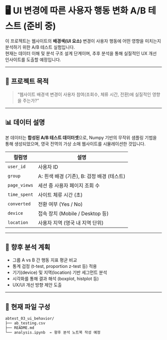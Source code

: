 # 🖥️ UI 변경에 따른 사용자 행동 변화 A/B 테스트 (준비 중)

이 프로젝트는 웹사이트의 **배경색(UI 요소)** 변경이 사용자 행동에 어떤 영향을 미치는지 분석하기 위한 A/B 테스트 실험입니다.  
현재는 데이터 이해 및 분석 구조 설계 단계이며, 추후 분석을 통해 실질적인 UX 개선 인사이트를 도출할 예정입니다.

---

## 📌 프로젝트 목적

> “웹사이트 배경색 변경이 사용자 참여(조회수, 체류 시간, 전환)에 실질적인 영향을 주는가?”

---

## 📊 데이터 설명

본 데이터는 **합성된 A/B 테스트 데이터셋**으로, Numpy 기반의 무작위 샘플링 기법을 통해 생성되었으며, 영국 전역의 가상 소매 웹사이트를 시뮬레이션한 것입니다.

| 컬럼명 | 설명 |
|--------|------|
| `user_id` | 사용자 ID |
| `group` | A: 흰색 배경 (기존), B: 검정 배경 (테스트) |
| `page_views` | 세션 중 사용자 페이지 조회 수 |
| `time_spent` | 사이트 체류 시간 (초) |
| `converted` | 전환 여부 (Yes / No) |
| `device` | 접속 장치 (Mobile / Desktop 등) |
| `location` | 사용자 지역 (영국 내 지역 단위) |

---

## 🧪 향후 분석 계획

- 그룹 A vs B 간 행동 지표 평균 비교
- 통계 검정 (t-test, proportion z-test 등) 적용
- 기기(device) 및 지역(location) 기반 세그먼트 분석
- 시각화를 통해 결과 해석 (boxplot, histplot 등)
- UX/UI 개선 방향 제안 도출

---

## 📂 현재 파일 구성

```bash
abtest_03_ui_behavior/
├── ab_testing.csv
├── README.md
└── analysis.ipynb  ← 향후 분석 노트북 작성 예정
